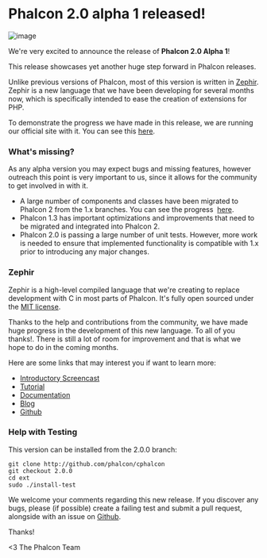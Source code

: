 <!--
slug: phalcon-2-0-alpha-1-released
date: Thu Jan 16 2014 12:52:00 GMT-0500 (EST)
tags: phalcon, php, zephir
title: Phalcon 2.0 alpha 1 released!
id: 73525793120
link: http://blog.phalconphp.com/post/73525793120/phalcon-2-0-alpha-1-released
raw: {"blog_name":"phalconphp","id":73525793120,"post_url":"http://blog.phalconphp.com/post/73525793120/phalcon-2-0-alpha-1-released","slug":"phalcon-2-0-alpha-1-released","type":"text","date":"2014-01-16 17:52:00 GMT","timestamp":1389894720,"state":"published","format":"html","reblog_key":"WZxbRZR2","tags":["phalcon","php","zephir"],"short_url":"http://tmblr.co/Z6Pumv14UUf5W","highlighted":[],"note_count":6,"title":"Phalcon 2.0 alpha 1 released!","body":"<div align=\"center\"><img alt=\"image\" src=\"https://31.media.tumblr.com/ff2a4930a193909951e3200bd99a99ca/tumblr_inline_mzi9ndpeUd1qb9pu5.jpg\"/></div>\n\n<p>We&rsquo;re very excited to announce the release of <strong>Phalcon 2.0 Alpha 1</strong>!</p>\n<p>This release showcases yet another huge step forward in Phalcon releases.</p>\n<p>Unlike previous versions of Phalcon, most of this version is written in <a href=\"http://zephir-lang.com/index.html\">Zephir</a>. Zephir is a new language that we have been developing for several months now, which is specifically intended to ease the creation of extensions for PHP.</p>\n<p>To demonstrate the progress we have made in this release, we are running our official site with it. You can see this <a href=\"http://two.phalconphp.com/website\">here</a>.</p>\n<h3>What&rsquo;s missing?</h3>\n<p>As any alpha version you may expect bugs and missing features, however outreach this point is very important to us, since it allows for the community to get involved in with it.</p>\n<ul><li>A large number of components and classes have been migrated to Phalcon 2 from the 1.x branches. You can see the progress  <a href=\"https://github.com/phalcon/cphalcon/wiki/Progress-2.0\">here</a>.</li>\n<li>Phalcon 1.3 has important optimizations and improvements that need to be migrated and integrated into Phalcon 2.</li>\n<li>Phalcon 2.0 is passing a large number of unit tests. However, more work is needed to ensure that implemented functionality is compatible with 1.x prior to introducing any major changes.</li>\n</ul><h3>Zephir</h3>\n<p>Zephir is a high-level compiled language that we&rsquo;re creating to replace development with C in most parts of Phalcon. It&rsquo;s fully open sourced under the <a href=\"http://opensource.org/licenses/MIT\">MIT license</a>.</p>\n<p>Thanks to the help and contributions from the community, we have made huge progress in the development of this new language. To all of you thanks!. There is still a lot of room for improvement and that is what we hope to do in the coming months.</p>\n<p>Here are some links that may interest you if want to learn more:</p>\n<ul><li><a href=\"http://vimeo.com/84180223\">Introductory Screencast</a></li>\n<li><a href=\"http://zephir-lang.com/tutorial.html\">Tutorial</a></li>\n<li><a href=\"http://zephir-lang.com/\">Documentation</a></li>\n<li><a href=\"http://blog.zephir-lang.com/\">Blog</a></li>\n<li><a href=\"https://github.com/phalcon/zephir\">Github</a></li>\n</ul><h3>Help with Testing</h3>\n<p>This version can be installed from the 2.0.0 branch:</p>\n<pre class=\"sh_sh sh_sourceCode\">git clone <a href=\"http://github.com/phalcon/cphalcon\">http://github.com/phalcon/cphalcon</a>\ngit checkout 2.0.0\ncd ext\nsudo ./install-test\n</pre>\n<p>We welcome your comments regarding this new release. If you discover any bugs, please (if possible) create a failing test and submit a pull request, alongside with an issue on <a href=\"https://github.com/phalcon/cphalcon\">Github</a>.</p>\n<p>Thanks!</p>\n<p>&lt;3 The Phalcon Team</p>","reblog":{"tree_html":"","comment":"<div align=\"center\"><img alt=\"image\" src=\"https://31.media.tumblr.com/ff2a4930a193909951e3200bd99a99ca/tumblr_inline_mzi9ndpeUd1qb9pu5.jpg\"></div>\n\n<p>We&rsquo;re very excited to announce the release of <strong>Phalcon 2.0 Alpha 1</strong>!</p>\n<p>This release showcases yet another huge step forward in Phalcon releases.</p>\n<p>Unlike previous versions of Phalcon, most of this version is written in <a href=\"http://zephir-lang.com/index.html\">Zephir</a>. Zephir is a new language that we have been developing for several months now, which is specifically intended to ease the creation of extensions for PHP.</p>\n<p>To demonstrate the progress we have made in this release, we are running our official site with it. You can see this&nbsp;<a href=\"http://two.phalconphp.com/website\">here</a>.</p>\n<h3>What&rsquo;s missing?</h3>\n<p>As any alpha version you may expect bugs and missing features, however outreach this point is very important to us, since it allows for the community to get involved in with it.</p>\n<ul><li>A large number of components and classes have been migrated to Phalcon 2 from the 1.x branches. You can see the progress &nbsp;<a href=\"https://github.com/phalcon/cphalcon/wiki/Progress-2.0\">here</a>.</li>\n<li>Phalcon&nbsp;1.3 has important optimizations and improvements that need to be migrated and integrated into Phalcon 2.</li>\n<li>Phalcon 2.0 is passing a large number of unit tests. However, more work is needed to ensure that implemented functionality is compatible with 1.x prior to introducing any major changes.</li>\n</ul><h3>Zephir</h3>\n<p>Zephir is a high-level compiled language that we&rsquo;re creating to replace development with C in most parts of Phalcon. It&rsquo;s fully open sourced under the <a href=\"http://opensource.org/licenses/MIT\">MIT license</a>.</p>\n<p>Thanks to the help and contributions from the community, we have made huge progress in the development of this new language. To all of you thanks!. There is still a lot of room for improvement and that is what we hope to do in the coming months.</p>\n<p>Here are some links that may interest you if want to learn more:</p>\n<ul><li><a href=\"http://vimeo.com/84180223\">Introductory Screencast</a></li>\n<li><a href=\"http://zephir-lang.com/tutorial.html\">Tutorial</a></li>\n<li><a href=\"http://zephir-lang.com/\">Documentation</a></li>\n<li><a href=\"http://blog.zephir-lang.com/\">Blog</a></li>\n<li><a href=\"https://github.com/phalcon/zephir\">Github</a></li>\n</ul><h3>Help with Testing</h3>\n<p>This version can be installed from the 2.0.0 branch:</p>\n<pre class=\"sh_sh sh_sourceCode\">git clone <a href=\"http://github.com/phalcon/cphalcon\">http://github.com/phalcon/cphalcon</a>\ngit checkout 2.0.0\ncd ext\nsudo ./install-test\n</pre>\n<p>We welcome your comments regarding this new release. If you discover any bugs, please (if possible) create a failing test and submit a pull request, alongside with an issue on <a href=\"https://github.com/phalcon/cphalcon\">Github</a>.</p>\n<p>Thanks!</p>\n<p>&lt;3 The Phalcon Team</p>"},"trail":[{"blog":{"name":"phalconphp","theme":{"header_full_width":1117,"header_full_height":426,"header_focus_width":758,"header_focus_height":426,"avatar_shape":"square","background_color":"#FAFAFA","body_font":"Helvetica Neue","header_bounds":"0,937,426,179","header_image":"http://static.tumblr.com/be2b0380984b972b47699d457f4c0ffb/ivjir8a/815nn0qo7/tumblr_static_28z87js742xwowwo0kco04ogs.jpg","header_image_focused":"http://static.tumblr.com/be2b0380984b972b47699d457f4c0ffb/ivjir8a/laHnn0qo9/tumblr_static_tumblr_static_28z87js742xwowwo0kco04ogs_focused_v3.jpg","header_image_scaled":"http://static.tumblr.com/be2b0380984b972b47699d457f4c0ffb/ivjir8a/815nn0qo7/tumblr_static_28z87js742xwowwo0kco04ogs_2048_v2.jpg","header_stretch":true,"link_color":"#529ECC","show_avatar":true,"show_description":true,"show_header_image":true,"show_title":true,"title_color":"#444444","title_font":"Gibson","title_font_weight":"bold"}},"post":{"id":"73525793120"},"content":"<div align=\"center\"><img alt=\"image\" src=\"https://31.media.tumblr.com/ff2a4930a193909951e3200bd99a99ca/tumblr_inline_mzi9ndpeUd1qb9pu5.jpg\"></div>\n\n<p>We're very excited to announce the release of <strong>Phalcon 2.0 Alpha 1</strong>!</p>\n<p>This release showcases yet another huge step forward in Phalcon releases.</p>\n<p>Unlike previous versions of Phalcon, most of this version is written in <a href=\"http://zephir-lang.com/index.html\">Zephir</a>. Zephir is a new language that we have been developing for several months now, which is specifically intended to ease the creation of extensions for PHP.</p>\n<p>To demonstrate the progress we have made in this release, we are running our official site with it. You can see this <a href=\"http://two.phalconphp.com/website\">here</a>.</p>\n<h3>What's missing?</h3>\n<p>As any alpha version you may expect bugs and missing features, however outreach this point is very important to us, since it allows for the community to get involved in with it.</p>\n<ul><li>A large number of components and classes have been migrated to Phalcon 2 from the 1.x branches. You can see the progress  <a href=\"https://github.com/phalcon/cphalcon/wiki/Progress-2.0\">here</a>.</li>\n<li>Phalcon 1.3 has important optimizations and improvements that need to be migrated and integrated into Phalcon 2.</li>\n<li>Phalcon 2.0 is passing a large number of unit tests. However, more work is needed to ensure that implemented functionality is compatible with 1.x prior to introducing any major changes.</li>\n</ul><h3>Zephir</h3>\n<p>Zephir is a high-level compiled language that we're creating to replace development with C in most parts of Phalcon. It's fully open sourced under the <a href=\"http://opensource.org/licenses/MIT\">MIT license</a>.</p>\n<p>Thanks to the help and contributions from the community, we have made huge progress in the development of this new language. To all of you thanks!. There is still a lot of room for improvement and that is what we hope to do in the coming months.</p>\n<p>Here are some links that may interest you if want to learn more:</p>\n<ul><li><a href=\"http://vimeo.com/84180223\">Introductory Screencast</a></li>\n<li><a href=\"http://zephir-lang.com/tutorial.html\">Tutorial</a></li>\n<li><a href=\"http://zephir-lang.com/\">Documentation</a></li>\n<li><a href=\"http://blog.zephir-lang.com/\">Blog</a></li>\n<li><a href=\"https://github.com/phalcon/zephir\">Github</a></li>\n</ul><h3>Help with Testing</h3>\n<p>This version can be installed from the 2.0.0 branch:</p>\n<pre class=\"sh_sh sh_sourceCode\">git clone <a href=\"http://github.com/phalcon/cphalcon\">http://github.com/phalcon/cphalcon</a>\ngit checkout 2.0.0\ncd ext\nsudo ./install-test\n</pre>\n<p>We welcome your comments regarding this new release. If you discover any bugs, please (if possible) create a failing test and submit a pull request, alongside with an issue on <a href=\"https://github.com/phalcon/cphalcon\">Github</a>.</p>\n<p>Thanks!</p>\n<p><3 The Phalcon Team</p>","content_raw":"<div align=\"center\"><img alt=\"image\" src=\"https://31.media.tumblr.com/ff2a4930a193909951e3200bd99a99ca/tumblr_inline_mzi9ndpeUd1qb9pu5.jpg\"></div>\r\n<p></p>\r\n<p>We're very excited to announce the release of <strong>Phalcon 2.0 Alpha 1</strong>!</p>\r\n<p>This release showcases yet another huge step forward in Phalcon releases.</p>\r\n<p>Unlike previous versions of Phalcon, most of this version is written in <a href=\"http://zephir-lang.com/index.html\">Zephir</a>. Zephir is a new language that we have been developing for several months now, which is specifically intended to ease the creation of extensions for PHP.</p>\r\n<p>To demonstrate the progress we have made in this release, we are running our official site with it. You can see this&nbsp;<a href=\"http://two.phalconphp.com/website\">here</a>.</p>\r\n<h3>What's missing?</h3>\r\n<p>As any alpha version you may expect bugs and missing features, however outreach this point is very important to us, since it allows for the community to get involved in with it.</p>\r\n<ul><li>A large number of components and classes have been migrated to Phalcon 2 from the 1.x branches. You can see the progress &nbsp;<a href=\"https://github.com/phalcon/cphalcon/wiki/Progress-2.0\">here</a>.</li>\r\n<li>Phalcon&nbsp;1.3 has important optimizations and improvements that need to be migrated and integrated into Phalcon 2.</li>\r\n<li>Phalcon 2.0 is passing a large number of unit tests. However, more work is needed to ensure that implemented functionality is compatible with 1.x prior to introducing any major changes.</li>\r\n</ul><h3>Zephir</h3>\r\n<p>Zephir is a high-level compiled language that we're creating to replace development with C in most parts of Phalcon. It's fully open sourced under the <a href=\"http://opensource.org/licenses/MIT\">MIT license</a>.</p>\r\n<p>Thanks to the help and contributions from the community, we have made huge progress in the development of this new language. To all of you thanks!. There is still a lot of room for improvement and that is what we hope to do in the coming months.</p>\r\n<p>Here are some links that may interest you if want to learn more:</p>\r\n<ul><li><a href=\"http://vimeo.com/84180223\">Introductory Screencast</a></li>\r\n<li><a href=\"http://zephir-lang.com/tutorial.html\">Tutorial</a></li>\r\n<li><a href=\"http://zephir-lang.com/\">Documentation</a></li>\r\n<li><a href=\"http://blog.zephir-lang.com/\">Blog</a></li>\r\n<li><a href=\"https://github.com/phalcon/zephir\">Github</a></li>\r\n</ul><h3>Help with Testing</h3>\r\n<p>This version can be installed from the 2.0.0 branch:</p>\r\n<pre class=\"sh_sh sh_sourceCode\">git clone http://github.com/phalcon/cphalcon\r\ngit checkout 2.0.0\r\ncd ext\r\nsudo ./install-test\r\n</pre>\r\n<p>We welcome your comments regarding this new release. If you discover any bugs, please (if possible) create a failing test and submit a pull request, alongside with an issue on <a href=\"https://github.com/phalcon/cphalcon\">Github</a>.</p>\r\n<p>Thanks!</p>\r\n<p>&lt;3 The Phalcon Team</p>","is_current_item":true,"is_root_item":true}]}
publish: 2014-01-016
-->


Phalcon 2.0 alpha 1 released!
=============================

![image](https://31.media.tumblr.com/ff2a4930a193909951e3200bd99a99ca/tumblr_inline_mzi9ndpeUd1qb9pu5.jpg)

We're very excited to announce the release of **Phalcon 2.0 Alpha 1**!

This release showcases yet another huge step forward in Phalcon
releases.

Unlike previous versions of Phalcon, most of this version is written in
[Zephir](http://zephir-lang.com/index.html). Zephir is a new language
that we have been developing for several months now, which is
specifically intended to ease the creation of extensions for PHP.

To demonstrate the progress we have made in this release, we are running
our official site with it. You can see
this [here](http://two.phalconphp.com/website).

### What's missing?

As any alpha version you may expect bugs and missing features, however
outreach this point is very important to us, since it allows for the
community to get involved in with it.

-   A large number of components and classes have been migrated to
    Phalcon 2 from the 1.x branches. You can see the progress
     [here](https://github.com/phalcon/cphalcon/wiki/Progress-2.0).
-   Phalcon 1.3 has important optimizations and improvements that need
    to be migrated and integrated into Phalcon 2.
-   Phalcon 2.0 is passing a large number of unit tests. However, more
    work is needed to ensure that implemented functionality is
    compatible with 1.x prior to introducing any major changes.

### Zephir

Zephir is a high-level compiled language that we're creating to replace
development with C in most parts of Phalcon. It's fully open sourced
under the [MIT license](http://opensource.org/licenses/MIT).

Thanks to the help and contributions from the community, we have made
huge progress in the development of this new language. To all of you
thanks!. There is still a lot of room for improvement and that is what
we hope to do in the coming months.

Here are some links that may interest you if want to learn more:

-   [Introductory Screencast](http://vimeo.com/84180223)
-   [Tutorial](http://zephir-lang.com/tutorial.html)
-   [Documentation](http://zephir-lang.com/)
-   [Blog](http://blog.zephir-lang.com/)
-   [Github](https://github.com/phalcon/zephir)

### Help with Testing

This version can be installed from the 2.0.0 branch:

~~~~ {.sh_sh .sh_sourceCode}
git clone http://github.com/phalcon/cphalcon
git checkout 2.0.0
cd ext
sudo ./install-test
~~~~

We welcome your comments regarding this new release. If you discover any
bugs, please (if possible) create a failing test and submit a pull
request, alongside with an issue on
[Github](https://github.com/phalcon/cphalcon).

Thanks!

\<3 The Phalcon Team


